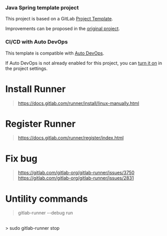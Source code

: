 ### Java Spring template project

This project is based on a GitLab [Project Template](https://docs.gitlab.com/ee/gitlab-basics/create-project.html).

Improvements can be proposed in the [original project](https://gitlab.com/gitlab-org/project-templates/spring).

### CI/CD with Auto DevOps

This template is compatible with [Auto DevOps](https://docs.gitlab.com/ee/topics/autodevops/).

If Auto DevOps is not already enabled for this project, you can [turn it on](https://docs.gitlab.com/ee/topics/autodevops/#enabling-auto-devops) in the project settings.

# Install Runner
>  https://docs.gitlab.com/runner/install/linux-manually.html
# Register Runner
> https://docs.gitlab.com/runner/register/index.html
# Fix bug 

> https://gitlab.com/gitlab-org/gitlab-runner/issues/3750
> https://gitlab.com/gitlab-org/gitlab-runner/issues/2831

#  Untility commands

> gitlab-runner --debug run
</br>
> sudo gitlab-runner stop